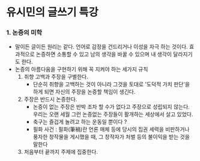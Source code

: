 # 유시민의 글쓰기 특강
### 1. 논증의 미학
- 말이든 글이든 원리는 같다. 언어로 감정을 건드리거나 이성을 자극 하는 것이다. 효과적으로 논증하면 소통할 수 있고 남의 생각을 바꿀 수 있으며 내 생각이 달라지기도 한다.
- 논증의 아름다움을 구현하기 위해 꼭 지켜야 하는 세가지 규칙
    1. 취향 고백과 주장을 구별한다.
        - 단순히 취향을 고백하는 것이 아니라 그것을 토대로 '도덕적 가치 판단'을 하게 되면 자신의 주장을 논증할 책임이 생긴다. 
    2. 주장은 반드시 논증한다.
        - 논증이 없는 주장은 반박 조차 할 수가 없다고 주장으로 성립되지 않는다. 우리는 오랜 세월 그런 논증없는 주장들이 활개하는 세상에서 살고 있었다.
        - 축구는 즐겁게 놀려고 하는 운동일 뿐이다 ?
        - 필화 사건 : 필화(筆禍)란 언론 매체 등에 당시의 집권 세력을 비판하거나 풍자한 창작물을 게시했을 때, 그 창작자가 처벌 등의 불이익을 받는 것을 말한다
    3. 처음부터 끝까지 주제에 집중한다.
